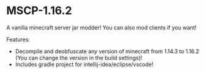 # MSCP-1.16.2
A vanilla minecraft server jar modder!
You can also mod clients if you want!

Features:

- Decompile and deobfuscate any version of minecraft from 1.14.3 to 1.16.2 (You can change the version in the build settings)!
- Includes gradle project for intellij-idea/eclipse/vscode!
